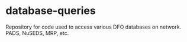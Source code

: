 # database-queries
Repository for code used to access various DFO databases on network. PADS, NuSEDS, MRP, etc. 
